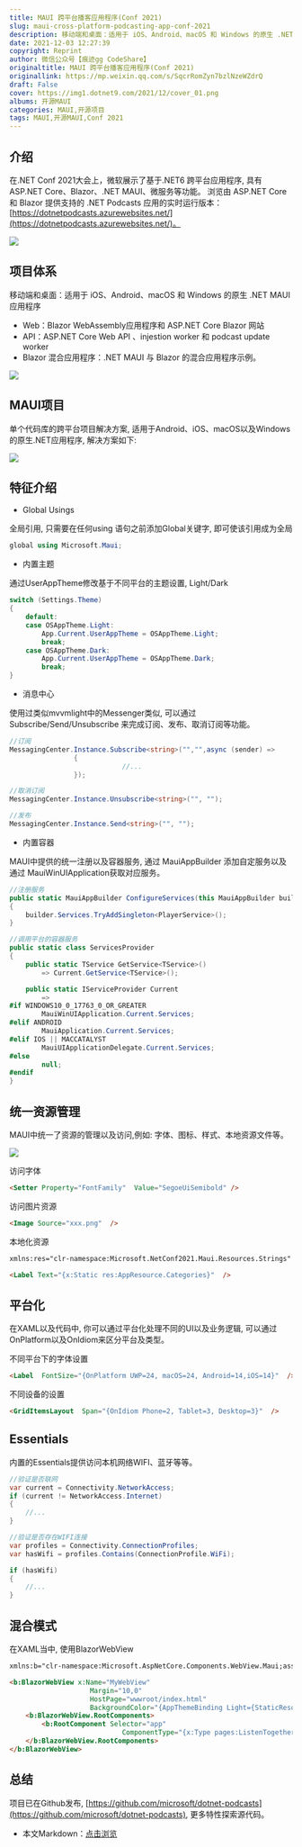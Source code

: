 ```yaml
---
title: MAUI 跨平台播客应用程序(Conf 2021)
slug: maui-cross-platform-podcasting-app-conf-2021
description: 移动端和桌面：适用于 iOS、Android、macOS 和 Windows 的原生 .NET MAUI 应用程序
date: 2021-12-03 12:27:39
copyright: Reprint
author: 微信公众号【痕迹gg CodeShare】
originaltitle: MAUI 跨平台播客应用程序(Conf 2021)
originallink: https://mp.weixin.qq.com/s/SqcrRomZyn7bzlNzeWZdrQ
draft: False
cover: https://img1.dotnet9.com/2021/12/cover_01.png
albums: 开源MAUI
categories: MAUI,开源项目
tags: MAUI,开源MAUI,Conf 2021
---
```


## 介绍

在.NET Conf 2021大会上，微软展示了基于.NET6 跨平台应用程序, 具有ASP.NET Core、Blazor、.NET MAUI、微服务等功能。
浏览由 ASP.NET Core 和 Blazor 提供支持的 .NET Podcasts 应用的实时运行版本：[https://dotnetpodcasts.azurewebsites.net/](https://dotnetpodcasts.azurewebsites.net/)。

![](https://img1.dotnet9.com/2021/12/0101.png)

## 项目体系

移动端和桌面：适用于 iOS、Android、macOS 和 Windows 的原生 .NET MAUI 应用程序

- Web：Blazor WebAssembly应用程序和 ASP.NET Core Blazor 网站
- API：ASP.NET Core Web API 、injestion worker 和 podcast update worker
- Blazor 混合应用程序：.NET MAUI 与 Blazor 的混合应用程序示例。

![](https://img1.dotnet9.com/2021/12/0102.png)

## MAUI项目

单个代码库的跨平台项目解决方案, 适用于Android、iOS、macOS以及Windows 的原生.NET应用程序, 解决方案如下:

![](https://img1.dotnet9.com/2021/12/0103.png)

## 特征介绍

- Global Usings

全局引用, 只需要在任何using 语句之前添加Global关键字, 即可使该引用成为全局

```C#
global using Microsoft.Maui;
```

- 内置主题

通过UserAppTheme修改基于不同平台的主题设置, Light/Dark

```C#
switch (Settings.Theme)
{
    default:
    case OSAppTheme.Light:
        App.Current.UserAppTheme = OSAppTheme.Light;
        break;
    case OSAppTheme.Dark:
        App.Current.UserAppTheme = OSAppTheme.Dark;
        break; 
}
```

- 消息中心

使用过类似mvvmlight中的Messenger类似, 可以通过Subscribe/Send/Unsubscribe 来完成订阅、发布、取消订阅等功能。

```C#
//订阅
MessagingCenter.Instance.Subscribe<string>("","",async (sender) =>
				{
		                    //...
				});

//取消订阅
MessagingCenter.Instance.Unsubscribe<string>("", "");

//发布
MessagingCenter.Instance.Send<string>("", "");
```

- 内置容器

MAUI中提供的统一注册以及容器服务, 通过 MauiAppBuilder 添加自定服务以及通过 MauiWinUIApplication获取对应服务。

```C#
//注册服务
public static MauiAppBuilder ConfigureServices(this MauiAppBuilder builder)
{
    builder.Services.TryAddSingleton<PlayerService>();
}

//调用平台的容器服务
public static class ServicesProvider
{
    public static TService GetService<TService>()
        => Current.GetService<TService>();

    public static IServiceProvider Current
        =>
#if WINDOWS10_0_17763_0_OR_GREATER
        MauiWinUIApplication.Current.Services;
#elif ANDROID
        MauiApplication.Current.Services;
#elif IOS || MACCATALYST
        MauiUIApplicationDelegate.Current.Services;
#else
        null;
#endif
}
```

## 统一资源管理

MAUI中统一了资源的管理以及访问,例如: 字体、图标、样式、本地资源文件等。

![](https://img1.dotnet9.com/2021/12/0104.png)

访问字体

```html
<Setter Property="FontFamily"  Value="SegoeUiSemibold" />
```

访问图片资源

```html
<Image Source="xxx.png"  />
```

本地化资源

```html
xmlns:res="clr-namespace:Microsoft.NetConf2021.Maui.Resources.Strings"

<Label Text="{x:Static res:AppResource.Categories}"  />
```

## 平台化

在XAML以及代码中, 你可以通过平台化处理不同的UI以及业务逻辑, 可以通过OnPlatform以及OnIdiom来区分平台及类型。

不同平台下的字体设置

```html
<Label  FontSize="{OnPlatform UWP=24, macOS=24, Android=14,iOS=14}"  />
```
不同设备的设置

```html
<GridItemsLayout  Span="{OnIdiom Phone=2, Tablet=3, Desktop=3}"  />
```

## Essentials

内置的Essentials提供访问本机网络WIFI、蓝牙等等。

```C#
//验证是否联网
var current = Connectivity.NetworkAccess; 
if (current != NetworkAccess.Internet)
{ 
    //...
}

//验证是否存在WIFI连接
var profiles = Connectivity.ConnectionProfiles;
var hasWifi = profiles.Contains(ConnectionProfile.WiFi);

if (hasWifi)
{
    //...
}
```

## 混合模式

在XAML当中, 使用BlazorWebView

```html
xmlns:b="clr-namespace:Microsoft.AspNetCore.Components.WebView.Maui;assembly=Microsoft.AspNetCore.Components.WebView.Maui"

<b:BlazorWebView x:Name="MyWebView"
                    Margin="10,0"
                    HostPage="wwwroot/index.html"
                    BackgroundColor="{AppThemeBinding Light={StaticResource Grey1}, Dark={StaticResource Grey9}}">
    <b:BlazorWebView.RootComponents>
        <b:RootComponent Selector="app"
                            ComponentType="{x:Type pages:ListenTogetherComponent}" />
    </b:BlazorWebView.RootComponents>
</b:BlazorWebView>
```

## 总结

项目已在Github发布, [https://github.com/microsoft/dotnet-podcasts](https://github.com/microsoft/dotnet-podcasts), 更多特性探索源代码。

- 本文Markdown：[点击浏览](https://github.com/dotnet9/Assets.Dotnet9/blob/main/2021/11/2021-12-03_01.md)
